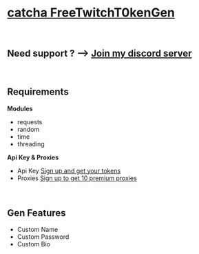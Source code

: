 <h1><a href="https://github.com/catcha8">catcha FreeTwitchT0kenGen</a></h1>
<br>
<h2>Need support ?  --> <a href="https://discord.gg/RdVX95ysyA">Join my discord server</a></h2>
<br>
<h2>Requirements</h2>
<p><strong>Modules</strong></p>
<ul>
<li>requests</li>
<li>random</li>
<li>time</li>
<li>threading</li>
</ul>
<p><strong>Api Key & Proxies</strong></p>
<ul>
<li>Api Key <a href="https://2captcha.com?from=14194275">Sign up and get your tokens</a></li>
<li>Proxies <a href="https://www.webshare.io/?referral_code=yc4dulzwqy30">Sign up to get 10 premium proxies</a></li>
</ul>
<br>
<h2>Gen Features</h2>
<ul>
<li>Custom Name</li>
<li>Custom Password</li>
<li>Custom Bio</li>
</ul>
